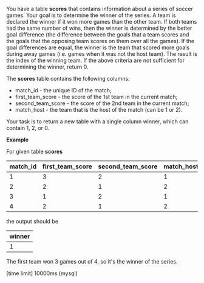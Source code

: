 You have a table __scores__ that contains information about a series of soccer games. Your goal is to determine the winner of the series. A team is declared the winner if it won more games than the other team. If both teams had the same number of wins, then the winner is determined by the better goal difference (the difference between the goals that a team scores and the goals that the opposing team scores on them over all the games). If the goal differences are equal, the winner is the team that scored more goals during away games (i.e. games when it was not the host team). The result is the index of the winning team. If the above criteria are not sufficient for determining the winner, return 0.

The __scores__ table contains the following columns:

* match_id - the unique ID of the match;
* first_team_score - the score of the 1st team in the current match;
* second_team_score - the score of the 2nd team in the current match;
* match_host - the team that is the host of the match (can be 1 or 2).

Your task is to return a new table with a single column winner, which can contain 1, 2, or 0.

__Example__

For given table __scores__

|match_id|	first_team_score|	second_team_score	|match_host|
|---|---|---|---|
|1|	3|	2|	1|
|2|	2|	1|	2|
|3|	1|	2|	1|
|4|	2|	1|	2|
the output should be

|winner|
|---|
|1|

The first team won 3 games out of 4, so it's the winner of the series.

[time limit] 10000ms (mysql)
